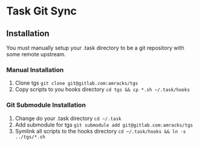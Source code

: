 # Task Git Sync

## Installation

You must manually setup your .task directory to be a git repository with some remote upstream.

### Manual Installation
1. Clone tgs `git clone git@gitlab.com:amracks/tgs`
2. Copy scripts to you hooks directory `cd tgs && cp *.sh ~/.task/hooks`

### Git Submodule Installation
1. Change do your .task directory `cd ~/.task`
2. Add submodule for tgs `git submodule add git@gitlab.com:amracks/tgs`
3. Symlink all scripts to the hooks directory `cd ~/.task/hooks && ln -s ../tgs/*.sh`

